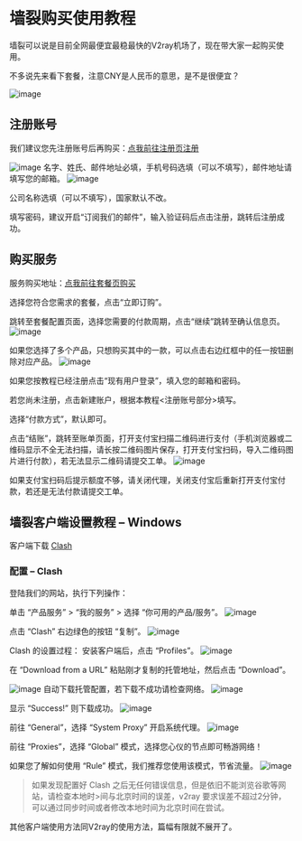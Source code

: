 # 墙裂购买使用教程

墙裂可以说是目前全网最便宜最稳最快的V2ray机场了，现在带大家一起购买使用。

不多说先来看下套餐，注意CNY是人民币的意思，是不是很便宜？

![image](./image/qianglie/image1.png)

## 注册账号
我们建议您先注册账号后再购买：[点我前往注册页注册](https://xn--noss43i.com/aff.php?aff=627)

![image](./image/qianglie/image2.png)
名字、姓氏、邮件地址必填，手机号码选填（可以不填写），邮件地址请填写您的邮箱。
![image](./image/qianglie/image3.png)

公司名称选填（可以不填写），国家默认不改。

填写密码，建议开启“订阅我们的邮件”，输入验证码后点击注册，跳转后注册成功。

## 购买服务
服务购买地址：[点我前往套餐页购买](https://xn--noss43i.com/aff.php?aff=627)

选择您符合您需求的套餐，点击“立即订购”。

跳转至套餐配置页面，选择您需要的付款周期，点击“继续”跳转至确认信息页。
![image](./image/qianglie/image4.png)


如果您选择了多个产品，只想购买其中的一款，可以点击右边红框中的任一按钮删除对应产品。
![image](./image/qianglie/image5.png)


如果您按教程已经注册点击“现有用户登录”，填入您的邮箱和密码。

若您尚未注册，点击新建账户，根据本教程<注册账号部分>填写。

选择“付款方式”，默认即可。

点击“结账”，跳转至账单页面，打开支付宝扫描二维码进行支付（手机浏览器或二维码显示不全无法扫描，请长按二维码图片保存，打开支付宝扫码，导入二维码图片进行付款），若无法显示二维码请提交工单。
![image](./image/qianglie/image6.png)


如果支付宝扫码后提示额度不够，请关闭代理，关闭支付宝后重新打开支付宝付款，若还是无法付款请提交工单。

## 墙裂客户端设置教程 – Windows
客户端下载
[Clash](https://git.io/fjyhN)


### 配置 – Clash

登陆我们的网站，执行下列操作：

单击 “产品服务” > “我的服务” > 选择 “你可用的产品/服务”。
![image](./image/qianglie/image7.png)

点击 “Clash” 右边绿色的按钮 “复制”。
![image](./image/qianglie/image8.png)

Clash 的设置过程：
安装客户端后，点击 “Profiles”。
![image](./image/qianglie/image9.png)

在 “Download from a URL” 粘贴刚才复制的托管地址，然后点击 “Download”。

![image](./image/qianglie/image10.png)
自动下载托管配置，若下载不成功请检查网络。
![image](./image/qianglie/image11.png)

显示 “Success!” 则下载成功。
![image](./image/qianglie/image12.png)

前往 “General”，选择 “System Proxy” 开启系统代理。
![image](./image/qianglie/image13.png)

前往 “Proxies”，选择 “Global” 模式，选择您心仪的节点即可畅游网络！

如果您了解如何使用 “Rule” 模式，我们推荐您使用该模式，节省流量。
![image](./image/qianglie/image14.png)

>如果发现配置好 Clash 之后无任何错误信息，但是依旧不能浏览谷歌等网站，请检查本地时>间与北京时间的误差，v2ray 要求误差不超过2分钟，可以通过同步时间或者修改本地时间为北京时间在尝试。

其他客户端使用方法同V2ray的使用方法，篇幅有限就不展开了。